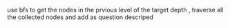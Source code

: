 use bfs to get the nodes in the prvious level of the target depth
, traverse all the collected nodes and add as question descriped 
